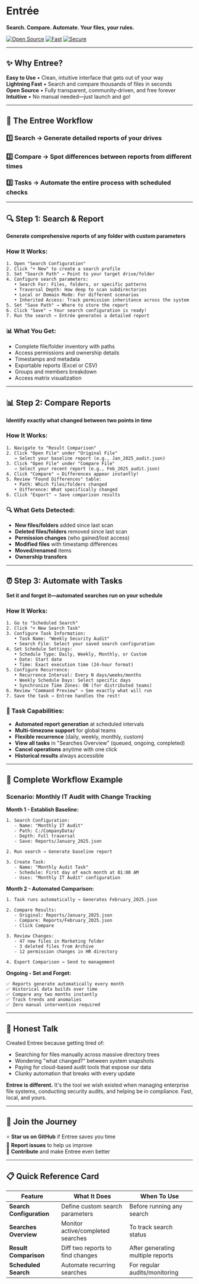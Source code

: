# Entrée

**Search. Compare. Automate. Your files, your rules.**

[![Open Source](https://img.shields.io/badge/Open%20Source-💚-success)](https://github.com) [![Fast](https://img.shields.io/badge/Performance-⚡%20Fast-blue)](https://github.com) [![Secure](https://img.shields.io/badge/Security-🔒%20Local%20First-orange)](https://github.com)

---

## ✨ Why Entree?

**Easy to Use** • Clean, intuitive interface that gets out of your way  
**Lightning Fast** • Search and compare thousands of files in seconds  
**Open Source** • Fully transparent, community-driven, and free forever  
**Intuitive** • No manual needed—just launch and go!

---

## 🔄 The Entree Workflow

### 1️⃣ **Search** → Generate detailed reports of your drives
### 2️⃣ **Compare** → Spot differences between reports from different times
### 3️⃣ **Tasks** → Automate the entire process with scheduled checks

---

## 🔍 Step 1: Search & Report

**Generate comprehensive reports of any folder with custom parameters**

### How It Works:
```
1. Open "Search Configuration"
2. Click "+ New" to create a search profile
3. Set "Search Path" → Point to your target drive/folder
4. Configure search parameters:
   • Search For: Files, folders, or specific patterns
   • Traversal Depth: How deep to scan subdirectories
   • Local or Domain Mode: For different scenarios
   • Inherited Access: Track permission inheritance across the system
5. Set "Save Path" → Where to store the report
6. Click "Save" → Your search configuration is ready!
7. Run the search → Entrée generates a detailed report
```

### 📊 What You Get:
- Complete file/folder inventory with paths
- Access permissions and ownership details
- Timestamps and metadata
- Exportable reports (Excel or CSV)
- Groups and members breakdown
- Access matrix visualization

---

## 📊 Step 2: Compare Reports

**Identify exactly what changed between two points in time**

### How It Works:
```
1. Navigate to "Result Comparison"
2. Click "Open File" under "Original File"
   → Select your baseline report (e.g., Jan_2025_audit.json)
3. Click "Open File" under "Compare File"
   → Select your recent report (e.g., Feb_2025_audit.json)
4. Click "Compare" → Differences appear instantly!
5. Review "Found Differences" table:
   • Path: Which files/folders changed
   • Difference: What specifically changed
6. Click "Export" → Save comparison results
```

### 🔍 What Gets Detected:
- **New files/folders** added since last scan
- **Deleted files/folders** removed since last scan
- **Permission changes** (who gained/lost access)
- **Modified files** with timestamp differences
- **Moved/renamed** items
- **Ownership transfers**

---

## ⏰ Step 3: Automate with Tasks

**Set it and forget it—automated searches run on your schedule**

### How It Works:
```
1. Go to "Scheduled Search"
2. Click "+ New Search Task"
3. Configure Task Information:
   • Task Name: "Weekly Security Audit"
   • Search File: Select your saved search configuration
4. Set Schedule Settings:
   • Schedule Type: Daily, Weekly, Monthly, or Custom
   • Date: Start date
   • Time: Exact execution time (24-hour format)
5. Configure Recurrence:
   • Recurrence Interval: Every N days/weeks/months
   • Weekly Schedule Days: Select specific days
   • Synchronize Time Zones: ON (for distributed teams)
6. Review "Command Preview" → See exactly what will run
7. Save the task → Entree handles the rest!
```

### 🎯 Task Capabilities:
- **Automated report generation** at scheduled intervals
- **Multi-timezone support** for global teams
- **Flexible recurrence** (daily, weekly, monthly, custom)
- **View all tasks** in "Searches Overview" (queued, ongoing, completed)
- **Cancel operations** anytime with one click
- **Historical results** always accessible

---

## 🔄 Complete Workflow Example

### Scenario: Monthly IT Audit with Change Tracking

**Month 1 - Establish Baseline:**
```
1. Search Configuration:
   - Name: "Monthly IT Audit"
   - Path: C:/CompanyData/
   - Depth: Full traversal
   - Save: Reports/January_2025.json

2. Run search → Generate baseline report

3. Create Task:
   - Name: "Monthly Audit Task"
   - Schedule: First day of each month at 01:00 AM
   - Uses: "Monthly IT Audit" configuration
```

**Month 2 - Automated Comparison:**
```
1. Task runs automatically → Generates February_2025.json

2. Compare Results:
   - Original: Reports/January_2025.json
   - Compare: Reports/February_2025.json
   - Click Compare

3. Review Changes:
   - 47 new files in Marketing folder
   - 3 deleted files from Archive
   - 12 permission changes in HR directory

4. Export Comparison → Send to management
```

**Ongoing - Set and Forget:**
```
✅ Reports generate automatically every month
✅ Historical data builds over time
✅ Compare any two months instantly
✅ Track trends and anomalies
✅ Zero manual intervention required
```

---

## 💬 Honest Talk

Created Entree because getting tired of:
- Searching for files manually across massive directory trees
- Wondering "what changed?" between system snapshots
- Paying for cloud-based audit tools that expose our data
- Clunky automation that breaks with every update

**Entree is different.** It's the tool we wish existed when managing enterprise file systems, conducting security audits, and helping be in compliance. Fast, local, and yours.

---

## 🌟 Join the Journey

⭐ **Star us on GitHub** if Entree saves you time  
🐛 **Report issues** to help us improve  
🔧 **Contribute** and make Entree even better

---

## 📋 Quick Reference Card

| Feature | What It Does | When To Use |
|---------|-------------|-------------|
| **Search Configuration** | Define custom search parameters | Before running any search |
| **Searches Overview** | Monitor active/completed searches | To track search status |
| **Result Comparison** | Diff two reports to find changes | After generating multiple reports |
| **Scheduled Search** | Automate recurring searches | For regular audits/monitoring |
